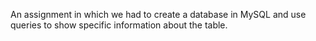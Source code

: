 An assignment in which we had to create a database in MySQL and use queries to show specific information about the table.
